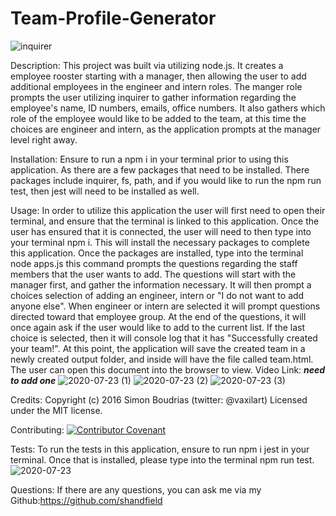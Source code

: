 # Team-Profile-Generator
![inquirer](https://img.shields.io/npm/v/inquirer)


Description: 
This project was built via utilizing node.js. It creates a employee rooster starting with a manager, then allowing the user to add additional employees in the engineer and intern roles. The manger role prompts the user utilizing inquirer to gather information regarding the employee's name, ID numbers, emails, office numbers. It also gathers which role of the employee would like to be added to the team, at this time the choices are engineer and intern, as the application prompts at the manager level right away.  

Installation: 
Ensure to run a npm i in your terminal prior to using this application. As there are a few packages that need to be installed. There packages include inquirer, fs, path, and if you would like to run the npm run test, then jest will need to be installed as well. 

Usage: 
In order to utilize this application the user will first need to open their terminal, and ensure that the terminal is linked to this application. Once the user has ensured that it is connected, the user will need to then type into your terminal npm i. This will install the necessary packages to complete this application. Once the packages are installed, type into the terminal node apps.js this command prompts the questions regarding the staff members that the user wants to add. The questions will start with the manager first, and gather the information necessary. It will then prompt a choices selection of adding an engineer, intern or "I do not want to add anyone else". When engineer or intern are selected it will prompt questions directed toward that employee group. At the end of the questions, it will once again ask if the user would like to add to the current list. If the last choice is selected, then it will console log that it has "Successfully created your team!". At this point, the application will save the created team in a newly created output folder, and inside will have the file called team.html. The user can open this document into the browser to view.
Video Link: ***need to add one***
![2020-07-23 (1)](https://user-images.githubusercontent.com/63683598/88351437-8d7be080-cd13-11ea-9b25-9a35ee37f69c.png)
![2020-07-23 (2)](https://user-images.githubusercontent.com/63683598/88351439-92409480-cd13-11ea-915d-fcc72dafe00c.png)
![2020-07-23 (3)](https://user-images.githubusercontent.com/63683598/88351441-940a5800-cd13-11ea-8fdb-aab50e5e47da.png)

Credits:
Copyright (c) 2016 Simon Boudrias (twitter: @vaxilart) Licensed under the MIT license.

Contributing: 
[![Contributor Covenant](https://img.shields.io/badge/Contributor%20Covenant-v2.0%20adopted-ff69b4.svg)](code_of_conduct.md)

Tests:
To run the tests in this application, ensure to run npm i jest in your terminal. Once that is installed, please type into the terminal npm run test. 
![2020-07-23](https://user-images.githubusercontent.com/63683598/88351443-953b8500-cd13-11ea-88bd-80e0d81b3cbc.png)

Questions:
If there are any questions, you can ask me via my Github:https://github.com/shandfield
